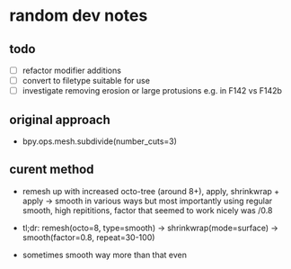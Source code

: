 # random dev notes 

## todo
- [ ] refactor modifier additions
- [ ] convert to filetype suitable for use
- [ ] investigate removing erosion or large protusions e.g. in F142 vs F142b

## original approach
* bpy.ops.mesh.subdivide(number_cuts=3)
## curent method
* remesh up with increased octo-tree (around 8+), apply, shrinkwrap + apply -> smooth in various ways but most importantly using regular smooth, high repititions, factor that seemed to work nicely was /0.8
* tl;dr: remesh(octo=8, type=smooth) -> shrinkwrap(mode=surface) -> smooth(factor=0.8, repeat=30-100)

* sometimes smooth way more than that even

